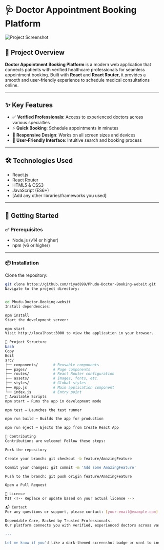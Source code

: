 # 🩺 Doctor Appointment Booking Platform

![Project Screenshot](./assets/screenshot.png) <!-- Replace with actual image path -->

## 📖 Project Overview

**Doctor Appointment Booking Platform** is a modern web application that connects patients with verified healthcare professionals for seamless appointment booking. Built with **React** and **React Router**, it provides a smooth and user-friendly experience to schedule medical consultations online.

---

## ✨ Key Features

- ✅ **Verified Professionals**: Access to experienced doctors across various specialties  
- ⚡ **Quick Booking**: Schedule appointments in minutes  
- 📱 **Responsive Design**: Works on all screen sizes and devices  
- 🧭 **User-Friendly Interface**: Intuitive search and booking process  

---

## 🛠️ Technologies Used

- React.js  
- React Router  
- HTML5 & CSS3  
- JavaScript (ES6+)  
- [Add any other libraries/frameworks you used]

---

## 🚀 Getting Started

### ✅ Prerequisites

- Node.js (v14 or higher)  
- npm (v6 or higher)

---

### 📦 Installation

Clone the repository:

```bash
git clone https://github.com/riyad899/Phudu-Doctor-Booking-websit.git
Navigate to the project directory:


cd Phudu-Doctor-Booking-websit
Install dependencies:

npm install
Start the development server:

npm start
Visit http://localhost:3000 to view the application in your browser.

📁 Project Structure
bash
Copy
Edit
src/
├── components/       # Reusable components
├── pages/            # Page components
├── routes/           # React Router configuration
├── assets/           # Images, fonts, etc.
├── styles/           # Global styles
├── App.js            # Main application component
└── index.js          # Entry point
📜 Available Scripts
npm start – Runs the app in development mode

npm test – Launches the test runner

npm run build – Builds the app for production

npm run eject – Ejects the app from Create React App

🤝 Contributing
Contributions are welcome! Follow these steps:

Fork the repository

Create your branch: git checkout -b feature/AmazingFeature

Commit your changes: git commit -m 'Add some AmazingFeature'

Push to the branch: git push origin feature/AmazingFeature

Open a Pull Request

📄 License
MIT <!-- Replace or update based on your actual license -->

📬 Contact
For any questions or support, please contact: [your-email@example.com]

Dependable Care, Backed by Trusted Professionals.
Our platform connects you with verified, experienced doctors across various specialties — all at your convenience. Whether it's a routine checkup or urgent consultation, book appointments in minutes and receive quality care you can trust.

---

Let me know if you'd like a dark-themed screenshot badge or want to include GitHub Pages deployment instructions too.







